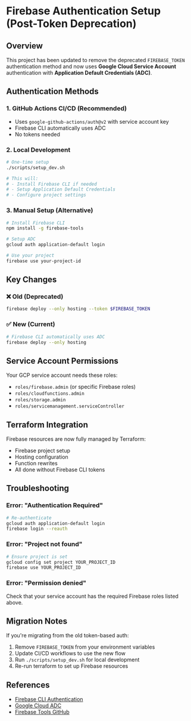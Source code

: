 # Firebase Authentication Setup (Post-Token Deprecation)

## Overview

This project has been updated to remove the deprecated `FIREBASE_TOKEN` authentication method and now uses **Google Cloud Service Account** authentication with **Application Default Credentials (ADC)**.

## Authentication Methods

### 1. GitHub Actions CI/CD (Recommended)
- Uses `google-github-actions/auth@v2` with service account key
- Firebase CLI automatically uses ADC
- No tokens needed

### 2. Local Development
```bash
# One-time setup
./scripts/setup_dev.sh

# This will:
# - Install Firebase CLI if needed  
# - Setup Application Default Credentials
# - Configure project settings
```

### 3. Manual Setup (Alternative)
```bash
# Install Firebase CLI
npm install -g firebase-tools

# Setup ADC
gcloud auth application-default login

# Use your project
firebase use your-project-id
```

## Key Changes

### ❌ Old (Deprecated)
```bash
firebase deploy --only hosting --token $FIREBASE_TOKEN
```

### ✅ New (Current)
```bash
# Firebase CLI automatically uses ADC
firebase deploy --only hosting
```

## Service Account Permissions

Your GCP service account needs these roles:
- `roles/firebase.admin` (or specific Firebase roles)
- `roles/cloudfunctions.admin`
- `roles/storage.admin`
- `roles/servicemanagement.serviceController`

## Terraform Integration

Firebase resources are now fully managed by Terraform:
- Firebase project setup
- Hosting configuration
- Function rewrites
- All done without Firebase CLI tokens

## Troubleshooting

### Error: "Authentication Required"
```bash
# Re-authenticate
gcloud auth application-default login
firebase login --reauth
```

### Error: "Project not found"
```bash
# Ensure project is set
gcloud config set project YOUR_PROJECT_ID
firebase use YOUR_PROJECT_ID
```

### Error: "Permission denied"
Check that your service account has the required Firebase roles listed above.

## Migration Notes

If you're migrating from the old token-based auth:
1. Remove `FIREBASE_TOKEN` from your environment variables
2. Update CI/CD workflows to use the new flow
3. Run `./scripts/setup_dev.sh` for local development
4. Re-run terraform to set up Firebase resources

## References

- [Firebase CLI Authentication](https://firebase.google.com/docs/cli#authentication)
- [Google Cloud ADC](https://cloud.google.com/docs/authentication/application-default-credentials)
- [Firebase Tools GitHub](https://github.com/firebase/firebase-tools)
